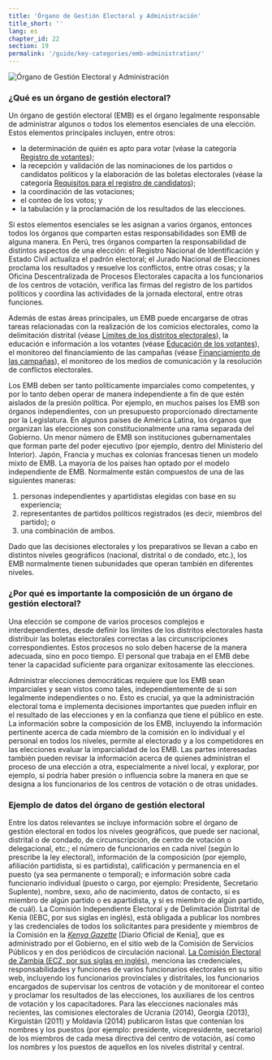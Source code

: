 ```yaml
---
title: 'Órgano de Gestión Electoral y Administración'
title_short: ''
lang: es
chapter_id: 22
section: 19
permalink: '/guide/key-categories/emb-administration/'
---
```


![Órgano de Gestión Electoral y Administración](/images/inventory/categories/election-management-body-and-administration.png)

### ¿Qué es un órgano de gestión electoral?

Un órgano de gestión electoral (EMB) es el órgano legalmente responsable de administrar algunos o todos los elementos esenciales de una elección. Estos elementos principales incluyen, entre otros:

*   la determinación de quién es apto para votar (véase la categoría [Registro de votantes](/es/guide/key-categories/voter-registration/));
*   la recepción y validación de las nominaciones de los partidos o candidatos políticos y la elaboración de las boletas electorales (véase la categoría [Requisitos para el registro de candidatos](/es/guide/key-categories/ballot-qualification/));
*   la coordinación de las votaciones;
*   el conteo de los votos; y
*   la tabulación y la proclamación de los resultados de las elecciones.

Si estos elementos esenciales se les asignan a varios órganos, entonces todos los órganos que comparten estas responsabilidades son EMB de alguna manera. En Perú, tres órganos comparten la responsabilidad de distintos aspectos de una elección: el Registro Nacional de Identificación y Estado Civil actualiza el padrón electoral; el Jurado Nacional de Elecciones proclama los resultados y resuelve los conflictos, entre otras cosas; y la Oficina Descentralizada de Procesos Electorales capacita a los funcionarios de los centros de votación, verifica las firmas del registro de los partidos políticos y coordina las actividades de la jornada electoral, entre otras funciones.

Además de estas áreas principales, un EMB puede encargarse de otras tareas relacionadas con la realización de los comicios electorales, como la delimitación distrital (véase [Límites de los distritos electorales](/es/guide/key-categories/electoral-boundaries/)), la educación e información a los votantes (véase [Educación de los votantes](/es/guide/key-categories/voter-education/)), el monitoreo del financiamiento de las campañas (véase [Financiamiento de las campañas](/es/guide/key-categories/campaign-finance/)), el monitoreo de los medios de comunicación y la resolución de conflictos electorales.

Los EMB deben ser tanto políticamente imparciales como competentes, y por lo tanto deben operar de manera independiente a fin de que estén aislados de la presión política. Por ejemplo, en muchos países los EMB son órganos independientes, con un presupuesto proporcionado directamente por la Legislatura. En algunos países de América Latina, los órganos que organizan las elecciones son constitucionalmente una rama separada del Gobierno. Un menor número de EMB son instituciones gubernamentales que forman parte del poder ejecutivo (por ejemplo, dentro del Ministerio del Interior). Japón, Francia y muchas ex colonias francesas tienen un modelo mixto de EMB. La mayoría de los países han optado por el modelo independiente de EMB. Normalmente están compuestos de una de las siguientes maneras:

1.  personas independientes y apartidistas elegidas con base en su experiencia;
2.  representantes de partidos políticos registrados (es decir, miembros del partido); o
3.  una combinación de ambos.

Dado que las decisiones electorales y los preparativos se llevan a cabo en distintos niveles geográficos (nacional, distrital o de condado, etc.), los EMB normalmente tienen subunidades que operan también en diferentes niveles.

### ¿Por qué es importante la composición de un órgano de gestión electoral?

Una elección se compone de varios procesos complejos e interdependientes, desde definir los límites de los distritos electorales hasta distribuir las boletas electorales correctas a las circunscripciones correspondientes. Estos procesos no solo deben hacerse de la manera adecuada, sino en poco tiempo. El personal que trabaja en el EMB debe tener la capacidad suficiente para organizar exitosamente las elecciones.

Administrar elecciones democráticas requiere que los EMB sean imparciales y sean vistos como tales, independientemente de si son legalmente independientes o no. Esto es crucial, ya que la administración electoral toma e implementa decisiones importantes que pueden influir en el resultado de las elecciones y en la confianza que tiene el público en este. La información sobre la composición de los EMB, incluyendo la información pertinente acerca de cada miembro de la comisión en lo individual y el personal en todos los niveles, permite al electorado y a los competidores en las elecciones evaluar la imparcialidad de los EMB. Las partes interesadas también pueden revisar la información acerca de quienes administran el proceso de una elección a otra, especialmente a nivel local, y explorar, por ejemplo, si podría haber presión o influencia sobre la manera en que se designa a los funcionarios de los centros de votación o de otras unidades.

### Ejemplo de datos del órgano de gestión electoral

Entre los datos relevantes se incluye información sobre el órgano de gestión electoral en todos los niveles geográficos, que puede ser nacional, distrital o de condado, de circunscripción, de centro de votación o delegacional, etc.; el número de funcionarios en cada nivel (según lo prescribe la ley electoral), información de la composición (por ejemplo, afiliación partidista, si es partidista), calificación y permanencia en el puesto (ya sea permanente o temporal); e información sobre cada funcionario individual (puesto o cargo, por ejemplo: Presidente, Secretario Suplente), nombre, sexo, año de nacimiento, datos de contacto, si es miembro de algún partido o es apartidista, y si es miembro de algún partido, de cuál). La Comisión Independiente Electoral y de Delimitación Distrital de Kenia (IEBC, por sus siglas en inglés), está obligada a publicar los nombres y las credenciales de todos los solicitantes para presidente y miembros de la Comisión en la [_Kenya Gazette_](http://kenyalaw.org/kenya_gazette/gazette/volume/OTQx/Vol.%20CXV%20-%20No.%2078) \[Diario Oficial de Kenia\], que es administrado por el Gobierno, en el sitio web de la Comisión de Servicios Públicos y en dos periódicos de circulación nacional. [La Comisión Electoral de Zambia (ECZ, por sus siglas en inglés)](http://www.elections.org.zm/), menciona las credenciales, responsabilidades y funciones de varios funcionarios electorales en su sitio web, incluyendo los funcionarios provinciales y distritales, los funcionarios encargados de supervisar los centros de votación y de monitorear el conteo y proclamar los resultados de las elecciones, los auxiliares de los centros de votación y los capacitadores. Para las elecciones nacionales más recientes, las comisiones electorales de Ucrania (2014), Georgia (2013), Kirguistán (2011) y Moldavia (2014) publicaron listas que contenían los nombres y los puestos (por ejemplo: presidente, vicepresidente, secretario) de los miembros de cada mesa directiva del centro de votación, así como los nombres y los puestos de aquellos en los niveles distrital y central.
